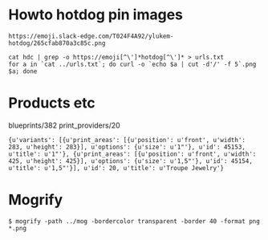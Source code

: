 # Howto hotdog pin images

`https://emoji.slack-edge.com/T024F4A92/ylukem-hotdog/265cfab870a3c85c.png`

```
cat hdc | grep -o https://emoji[^\']*hotdog[^\']* > urls.txt
for a in `cat ../urls.txt`; do curl -o `echo $a | cut -d'/' -f 5`.png $a; done
```


# Products etc


blueprints/382
print_providers/20
```
{u'variants': [{u'print_areas': [{u'position': u'front', u'width': 283, u'height': 283}], u'options': {u'size': u'1"'}, u'id': 45153, u'title': u'1"'}, {u'print_areas': [{u'position': u'front', u'width': 425, u'height': 425}], u'options': {u'size': u'1,5"'}, u'id': 45154, u'title': u'1,5"'}], u'id': 20, u'title': u'Troupe Jewelry'}
```

# Mogrify
```
$ mogrify -path ../mog -bordercolor transparent -border 40 -format png *.png
```